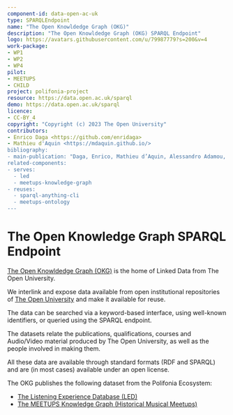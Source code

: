 ```yaml
---
component-id: data-open-ac-uk
type: SPARQLEndpoint
name: "The Open Knowldedge Graph (OKG)"
description: "The Open Knowldedge Graph (OKG) SPARQL Endpoint"
logo: https://avatars.githubusercontent.com/u/79987779?s=200&v=4
work-package:
- WP1
- WP2
- WP4
pilot:
- MEETUPS
- CHILD
project: polifonia-project
resource: https://data.open.ac.uk/sparql
demo: https://data.open.ac.uk/sparql
licence:
- CC-BY_4
copyright: "Copyright (c) 2023 The Open University"
contributors:
- Enrico Daga <https://github.com/enridaga>
- Mathieu d'Aquin <https://mdaquin.github.io/>
bibliography:
- main-publication: "Daga, Enrico, Mathieu d’Aquin, Alessandro Adamou, and Stuart Brown. \"The open university linked data–data. open. ac. uk.\" Semantic Web 7, no. 2 (2016): 183-191."
related-components:
- serves:
  - led
  - meetups-knowledge-graph
- reuses:
  - sparql-anything-cli
  - meetups-ontology
---
```


# The Open Knowledge Graph SPARQL Endpoint

[The Open Knowldedge Graph (OKG)](http://data.open.ac.uk) is the home of Linked Data from The Open University.

We interlink and expose data available from open institutional repositories of [The Open University](http://www.open.ac.uk) and make it available for reuse.

The data can be searched via a keyword-based interface, using well-known identifiers, or queried using the SPARQL endpoint.

The datasets relate the publications, qualifications, courses and Audio/Video material produced by The Open University, as well as the people involved in making them.

All these data are available through standard formats (RDF and SPARQL) and are (in most cases) available under an open license.

The OKG publishes the following dataset from the Polifonia Ecosystem:

- [The Listening Experience Database (LED)](https://data.open.ac.uk/page/context/led)
- [The MEETUPS Knowledge Graph (Historical Musical Meetups)](https://data.open.ac.uk/page/context/meetups)
